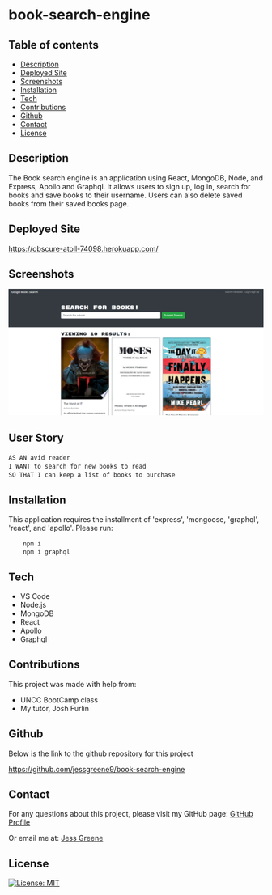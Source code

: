 # book-search-engine

## Table of contents

- [Description](#description)
- [Deployed Site](#deployed-site)
- [Screenshots](#screenshots)
- [Installation](#installation)
- [Tech](#tech)
- [Contributions](#contributions)
- [Github](#github)
- [Contact](#contact)
- [License](#license)


## Description
The Book search engine is an application using React, MongoDB, Node, and Express, Apollo and Graphql. It allows users to sign up, log in, search for books and save books to their username. Users can also delete saved books from their saved books page. 

## Deployed Site
  
  <https://obscure-atoll-74098.herokuapp.com/>

## Screenshots

<img src="./client/public/screenshot.png">

 ## User Story
  
  ```md
  AS AN avid reader
  I WANT to search for new books to read
  SO THAT I can keep a list of books to purchase
  ```


## Installation
This application requires the installment of 'express', 'mongoose, 'graphql', 'react', and 'apollo'. Please run:
  ```
      npm i
      npm i graphql
  ```
 


## Tech

- VS Code
- Node.js
- MongoDB
- React
- Apollo
- Graphql

## Contributions

This project was made with help from:

* UNCC BootCamp class
* My tutor, Josh Furlin

## Github
Below is the link to the github repository for this project

<https://github.com/jessgreene9/book-search-engine>

## Contact

    
For any questions about this project, please visit my GitHub page: [GitHub Profile](https://github.com/jessgreene9)
      
Or email me at: [Jess Greene](mailto:jess.greene9@gmail.com)


## License

[![License: MIT](https://img.shields.io/badge/License-MIT-yellow.svg)](https://opensource.org/licenses/MIT)